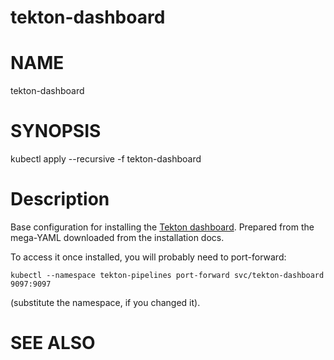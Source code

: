 tekton-dashboard
==================================================

# NAME

  tekton-dashboard

# SYNOPSIS

  kubectl apply --recursive -f tekton-dashboard

# Description

Base configuration for installing the [Tekton
dashboard](https://github.com/tektoncd/dashboard). Prepared from the
mega-YAML downloaded from the installation docs.

To access it once installed, you will probably need to port-forward:

    kubectl --namespace tekton-pipelines port-forward svc/tekton-dashboard 9097:9097

(substitute the namespace, if you changed it).

# SEE ALSO

